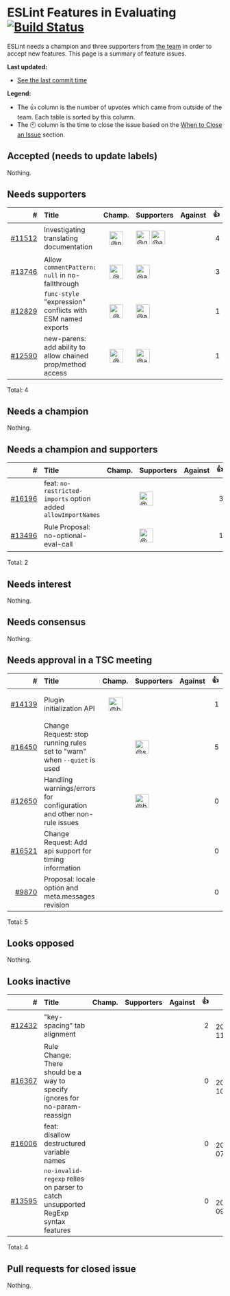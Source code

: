 # ESLint Features in Evaluating [![Build Status](https://github.com/mysticatea/eslint-evaluating-issues/workflows/Build/badge.svg)](https://github.com/mysticatea/eslint-evaluating-issues/actions)

ESLint needs a champion and three supporters from [the team](https://github.com/eslint/eslint#team) in order to accept new features.
This page is a summary of feature issues.

**Last updated:**

- [See the last commit time](https://github.com/mysticatea/eslint-evaluating-issues/commits/master/README.md)

**Legend:**

- The 👍 column is the number of upvotes which came from outside of the team. Each table is sorted by this column.
- The 🕙 column is the time to close the issue based on the [When to Close an Issue](https://eslint.org/docs/maintainer-guide/issues#when-to-close-an-issue) section.

## Accepted (needs to update labels)

Nothing.

## Needs supporters

| # | Title | Champ. | Supporters | Against | 👍 | 🕙 |
|--:|:------|:------:|:-----------|:--------|---:|:--:|
| [#11512](https://github.com/eslint/eslint/issues/11512) | Investigating translating documentation | <img alt="@nzakas" src="https://github.com/nzakas.png" width="32px" height="32px"> | <img alt="@g-plane" src="https://github.com/g-plane.png" width="32px" height="32px"> <img alt="@aladdin-add" src="https://github.com/aladdin-add.png" width="32px" height="32px"> |  | 4 | ⌛ 2019-04-05 |
| [#13746](https://github.com/eslint/eslint/issues/13746) | Allow `commentPattern: null` in no-fallthrough | <img alt="@mdjermanovic" src="https://github.com/mdjermanovic.png" width="32px" height="32px"> | <img alt="@anikethsaha" src="https://github.com/anikethsaha.png" width="32px" height="32px"> |  | 3 | ⌛ 2020-10-30 |
| [#12829](https://github.com/eslint/eslint/issues/12829) | `func-style` "expression" conflicts with ESM named exports | <img alt="@mdjermanovic" src="https://github.com/mdjermanovic.png" width="32px" height="32px"> | <img alt="@anikethsaha" src="https://github.com/anikethsaha.png" width="32px" height="32px"> |  | 1 | ⌛ 2020-02-15 |
| [#12590](https://github.com/eslint/eslint/issues/12590) | new-parens: add ability to allow chained prop/method access | <img alt="@mdjermanovic" src="https://github.com/mdjermanovic.png" width="32px" height="32px"> | <img alt="@anikethsaha" src="https://github.com/anikethsaha.png" width="32px" height="32px"> |  | 1 | ⌛ 2019-12-13 |

Total: 4

## Needs a champion

Nothing.

## Needs a champion and supporters

| # | Title | Champ. | Supporters | Against | 👍 | 🕙 |
|--:|:------|:------:|:-----------|:--------|---:|:--:|
| [#16196](https://github.com/eslint/eslint/pull/16196) | feat: `no-restricted-imports` option added `allowImportNames` |  | <img alt="@mdjermanovic" src="https://github.com/mdjermanovic.png" width="32px" height="32px"> |  | 3 | ⌛ 2022-09-02 |
| [#13496](https://github.com/eslint/eslint/issues/13496) | Rule Proposal: no-optional-eval-call |  | <img alt="@mdjermanovic" src="https://github.com/mdjermanovic.png" width="32px" height="32px"> |  | 1 | ⌛ 2020-08-06 |

Total: 2

## Needs interest

Nothing.

## Needs consensus

Nothing.

## Needs approval in a TSC meeting

| # | Title | Champ. | Supporters | Against | 👍 | 🕙 |
|--:|:------|:------:|:-----------|:--------|---:|:--:|
| [#14139](https://github.com/eslint/eslint/issues/14139) | Plugin initialization API | <img alt="@btmills" src="https://github.com/btmills.png" width="32px" height="32px"> |  |  | 1 | ⌛ 2021-03-18 |
| [#16450](https://github.com/eslint/eslint/issues/16450) | Change Request: stop running rules set to "warn" when `--quiet` is used |  | <img alt="@snitin315" src="https://github.com/snitin315.png" width="32px" height="32px"> |  | 5 | 2022-11-11 |
| [#12650](https://github.com/eslint/eslint/issues/12650) | Handling warnings/errors for configuration and other non-rule issues |  | <img alt="@btmills" src="https://github.com/btmills.png" width="32px" height="32px"> |  | 0 | ⌛ 2019-12-27 |
| [#16521](https://github.com/eslint/eslint/issues/16521) | Change Request: Add api support for timing information  |  |  |  | 0 | 2022-11-29 |
| [#9870](https://github.com/eslint/eslint/issues/9870) | Proposal: locale option and meta.messages revision |  |  |  | 0 | ⌛ 2018-02-11 |

Total: 5

## Looks opposed

Nothing.

## Looks inactive

| # | Title | Champ. | Supporters | Against | 👍 | 🕙 |
|--:|:------|:------:|:-----------|:--------|---:|:--:|
| [#12432](https://github.com/eslint/eslint/issues/12432) | "key-spacing" tab alignment |  |  |  | 2 | ⌛ 2019-11-04 |
| [#16367](https://github.com/eslint/eslint/issues/16367) | Rule Change: There should be a way to specify ignores for no-param-reassign |  |  |  | 0 | ⌛ 2022-10-21 |
| [#16006](https://github.com/eslint/eslint/pull/16006) | feat: disallow destructured variable names |  |  |  | 0 | ⌛ 2022-07-07 |
| [#13595](https://github.com/eslint/eslint/issues/13595) | `no-invalid-regexp` relies on parser to catch unsupported RegExp syntax features |  |  |  | 0 | ⌛ 2020-09-10 |

Total: 4

## Pull requests for closed issue

Nothing.

